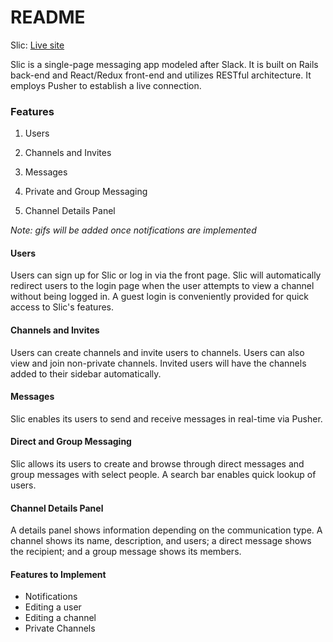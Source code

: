 # README

Slic: [Live site](http://slic.herokuapp.com/)

Slic is a single-page messaging app modeled after Slack. It is built on Rails back-end and React/Redux front-end and utilizes RESTful architecture. It employs Pusher to establish a live connection.

### Features

1. Users

2. Channels and Invites

3. Messages

4. Private and Group Messaging

5. Channel Details Panel

*Note: gifs will be added once notifications are implemented*

#### Users

Users can sign up for Slic or log in via the front page. Slic will automatically redirect users to the login page when the user attempts to view a channel without being logged in. A guest login is conveniently provided for quick access to Slic's features.

#### Channels and Invites

Users can create channels and invite users to channels. Users can also view and join non-private channels. Invited users will have the channels added to their sidebar automatically.

#### Messages

Slic enables its users to send and receive messages in real-time via Pusher.

#### Direct and Group Messaging

Slic allows its users to create and browse through direct messages and group messages with select people. A search bar enables quick lookup of users.

#### Channel Details Panel

A details panel shows information depending on the communication type. A channel shows its name, description, and users; a direct message shows the recipient; and a group message shows its members.

#### Features to Implement

* Notifications
* Editing a user
* Editing a channel
* Private Channels
